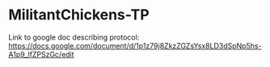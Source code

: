 # MilitantChickens-TP

Link to google doc describing protocol: 
https://docs.google.com/document/d/1p1z79j8ZkzZGZsYsx8LD3dSpNp5hs-A1p9_lfZPSzGc/edit
